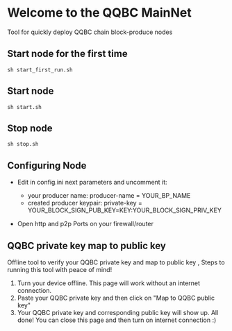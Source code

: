 # Welcome to the QQBC MainNet

Tool for quickly deploy QQBC chain block-produce nodes
 

## Start node for the first time

```
sh start_first_run.sh 
```  
## Start node

```
sh start.sh 
```  

## Stop node

```
sh stop.sh 
```  
 
## Configuring Node

- Edit in config.ini next parameters and uncomment it:  
  - your producer name: producer-name = YOUR_BP_NAME  
  - created producer keypair: private-key = YOUR_BLOCK_SIGN_PUB_KEY=KEY:YOUR_BLOCK_SIGN_PRIV_KEY 
  
- Open http and p2p Ports on your firewall/router  
 
## QQBC private key map to public key
Offline tool to verify your QQBC private key and map to public key ,
Steps to running this tool with peace of mind!
1. Turn your device offline. This page will work without an internet connection.
2. Paste your QQBC private key and then click on "Map to QQBC public key"
3. Your QQBC private key and corresponding public key will show up. All done! You can close this page and then turn on internet connection :)
 
